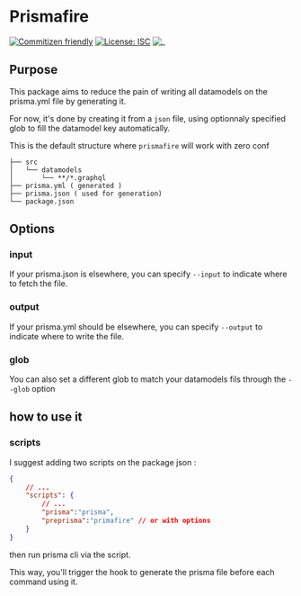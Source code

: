 # Prismafire
[![Commitizen friendly](https://img.shields.io/badge/commitizen-friendly-brightgreen.svg)](http://commitizen.github.io/cz-cli/)
[![License: ISC](https://img.shields.io/badge/License-ISC-blue.svg)](https://opensource.org/licenses/ISC)
![_](https://img.shields.io/npm/dm/prismafire)

## Purpose 

This package aims to reduce the pain of writing all datamodels on the prisma.yml file by generating it.

For now, it's done by creating it from a `json` file, using optionnaly specified glob to fill the datamodel key automatically.

This is the default structure where `prismafire` will work with zero conf

```
├── src
│   └── datamodels
│       └── **/*.graphql
├── prisma.yml ( generated )
├── prisma.json ( used for generation)
└── package.json
```

## Options 
### input
If your prisma.json is elsewhere, you can specify `--input` to indicate where to fetch the file.
### output
If your prisma.yml should be elsewhere, you can specify ```--output``` to indicate where to write the file.
### glob
You can also set a different glob to match your datamodels fils through the ```--glob``` option 

## how to use it 
### scripts 

I suggest adding two scripts on the package json : 

```json 
{
    // ...
    "scripts": {
        // ...
        "prisma":"prisma",
        "preprisma":"primafire" // or with options 
    }
}
```
then run prisma cli via the script.

This way, you'll trigger the hook to generate the prisma file before each command using it.